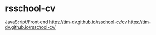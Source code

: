 # rsschool-cv
JavaScript/Front-end
https://tim-dv.github.io/rsschool-cv/cv
https://tim-dv.github.io/rsschool-cv/